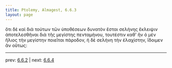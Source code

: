 ```yaml
---
title: Ptolemy, Almagest, 6.6.3
layout: page
---
```


ὅτι δὲ καὶ διὰ τούτων τῶν ὑποθέσεων δυνατὸν ἔσται σελήνης ἔκλειψιν ἀποτελεσθῆναι διὰ τῆς μεγίστης πενταμήνου, τουτέστιν καθ' ἣν ὁ μὲν ἥλιος τὴν μεγίστην ποιεῖται πάροδον, ἡ δὲ σελήνη τὴν ἐλαχίστην, ἴδοιμεν ἂν οὕτως: 

---

prev: [6.6.2](../6.6.2/) | next: [6.6.4](../6.6.4/)

